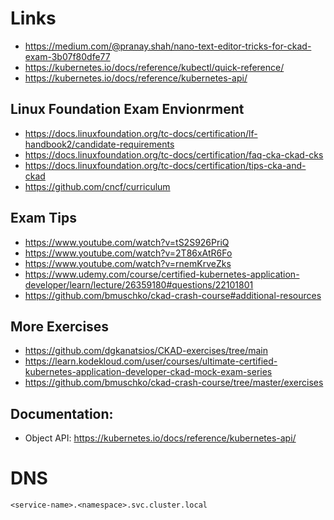 # Links
* https://medium.com/@pranay.shah/nano-text-editor-tricks-for-ckad-exam-3b07f80dfe77
* https://kubernetes.io/docs/reference/kubectl/quick-reference/
* https://kubernetes.io/docs/reference/kubernetes-api/

## Linux Foundation Exam Envionrment
* https://docs.linuxfoundation.org/tc-docs/certification/lf-handbook2/candidate-requirements
* https://docs.linuxfoundation.org/tc-docs/certification/faq-cka-ckad-cks
* https://docs.linuxfoundation.org/tc-docs/certification/tips-cka-and-ckad
* https://github.com/cncf/curriculum

## Exam Tips
* https://www.youtube.com/watch?v=tS2S926PriQ
* https://www.youtube.com/watch?v=2T86xAtR6Fo
* https://www.youtube.com/watch?v=rnemKrveZks
* https://www.udemy.com/course/certified-kubernetes-application-developer/learn/lecture/26359180#questions/22101801
* https://github.com/bmuschko/ckad-crash-course#additional-resources

## More Exercises
* https://github.com/dgkanatsios/CKAD-exercises/tree/main
* https://learn.kodekloud.com/user/courses/ultimate-certified-kubernetes-application-developer-ckad-mock-exam-series
* https://github.com/bmuschko/ckad-crash-course/tree/master/exercises

## Documentation:
* Object API: https://kubernetes.io/docs/reference/kubernetes-api/

# DNS
```
<service-name>.<namespace>.svc.cluster.local
```